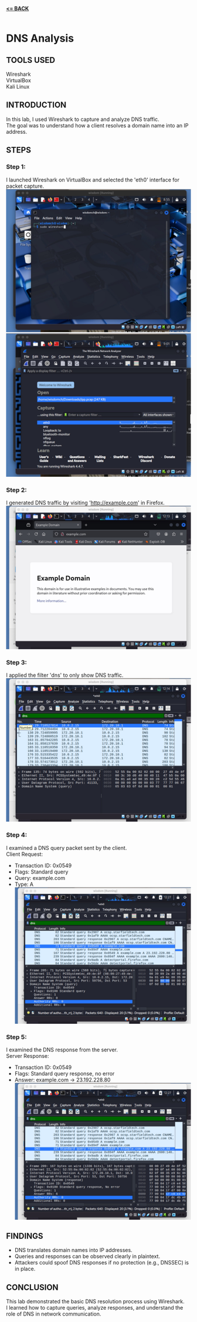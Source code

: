[**<= BACK**](packetsniffing.md)<br><br>
# DNS Analysis

## TOOLS USED

Wireshark\
VirtualBox\
Kali Linux

## INTRODUCTION

In this lab, I used Wireshark to capture and analyze DNS traffic.  
The goal was to understand how a client resolves a domain name into an IP address.

## STEPS

### Step 1:
I launched Wireshark on VirtualBox and selected the 'eth0' interface for packet capture.\
![image](image01.jpg)\
![image](image03.jpg)

### Step 2:
I generated DNS traffic by visiting 'http://example.com' in Firefox.\
![image](dns01.jpg)

### Step 3:
I applied the filter 'dns' to only show DNS traffic.\
![image](dns02.jpg)

### Step 4:
I examined a DNS query packet sent by the client.\
Client Request:  
- Transaction ID: 0x0549 
- Flags: Standard query  
- Query: example.com  
- Type: A    
![image](dns03.jpg)

### Step 5:
I examined the DNS response from the server.\
Server Response:  
- Transaction ID: 0x0549   
- Flags: Standard query response, no error  
- Answer: example.com → 23.192.228.80  
![image](dns04.jpg)

## FINDINGS

- DNS translates domain names into IP addresses.  
- Queries and responses can be observed clearly in plaintext.  
- Attackers could spoof DNS responses if no protection (e.g., DNSSEC) is in place.  

## CONCLUSION

This lab demonstrated the basic DNS resolution process using Wireshark.  
I learned how to capture queries, analyze responses, and understand the role of DNS in network communication.
